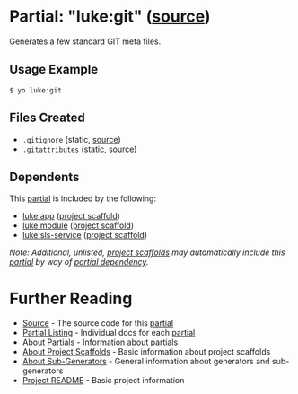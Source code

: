 # Partial: "luke:git" ([source](../../generators/git/index.js))

Generates a few standard GIT meta files.

## Usage Example

```
$ yo luke:git
```


## Files Created

* `.gitignore` (static, [source](../../templates/core/_gitignore))
* `.gitattributes` (static, [source](../../templates/core/_gitattributes))


## Dependents

This [partial](../partials.md) is included by the following:

* [luke:app](../project-scaffolds/app.md) ([project scaffold](../project-scaffolds.md))
* [luke:module](../project-scaffolds/module.md) ([project scaffold](../project-scaffolds.md))
* [luke:sls-service](../project-scaffolds/sls-service.md) ([project scaffold](../project-scaffolds.md))

_Note: Additional, unlisted, [project scaffolds](../project-scaffolds.md) may
automatically include this [partial](../partials.md) by way of
[partial dependency](../partials.md#partial-dependency)._


# Further Reading

* [Source](../../generators/git/index.js) - The source code for this [partial](../partials.md)
* [Partial Listing](./) - Individual docs for each [partial](../partials.md)
* [About Partials](../partials.md) - Information about partials
* [About Project Scaffolds](../project-scaffolds.md) - Basic information about project scaffolds
* [About Sub-Generators](../generators.md) - General information about generators and sub-generators
* [Project README](../../README.md) - Basic project information
